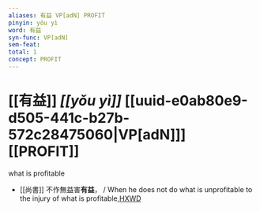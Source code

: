 ```yaml
---
aliases: 有益 VP[adN] PROFIT
pinyin: yǒu yì
word: 有益
syn-func: VP[adN]
sem-feat: 
total: 1
concept: PROFIT 
---
```

# [[有益]] *[[yǒu yì]]*  [[uuid-e0ab80e9-d505-441c-b27b-572c28475060|VP[adN]]] [[PROFIT]]
what is profitable
 - [[尚書]] 不作無益害**有益**， / When he does not do what is unprofitable to the injury of what is profitable,[HXWD](https://hxwd.org/textview.html?location=KR1b0001_tls_033-2a.32)